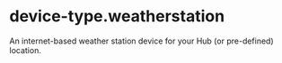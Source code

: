 device-type.weatherstation
==========================

An internet-based weather station device for your Hub (or pre-defined) location.
